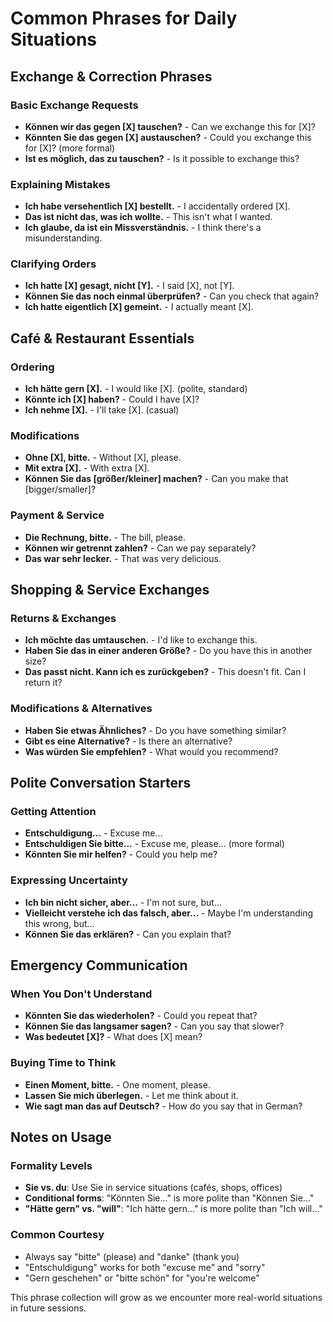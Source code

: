 # Common Phrases for Daily Situations

## Exchange & Correction Phrases

### Basic Exchange Requests
- **Können wir das gegen [X] tauschen?** - Can we exchange this for [X]?
- **Könnten Sie das gegen [X] austauschen?** - Could you exchange this for [X]? (more formal)
- **Ist es möglich, das zu tauschen?** - Is it possible to exchange this?

### Explaining Mistakes
- **Ich habe versehentlich [X] bestellt.** - I accidentally ordered [X].
- **Das ist nicht das, was ich wollte.** - This isn't what I wanted.
- **Ich glaube, da ist ein Missverständnis.** - I think there's a misunderstanding.

### Clarifying Orders
- **Ich hatte [X] gesagt, nicht [Y].** - I said [X], not [Y].
- **Können Sie das noch einmal überprüfen?** - Can you check that again?
- **Ich hatte eigentlich [X] gemeint.** - I actually meant [X].

## Café & Restaurant Essentials

### Ordering
- **Ich hätte gern [X].** - I would like [X]. (polite, standard)
- **Könnte ich [X] haben?** - Could I have [X]?
- **Ich nehme [X].** - I'll take [X]. (casual)

### Modifications
- **Ohne [X], bitte.** - Without [X], please.
- **Mit extra [X].** - With extra [X].
- **Können Sie das [größer/kleiner] machen?** - Can you make that [bigger/smaller]?

### Payment & Service
- **Die Rechnung, bitte.** - The bill, please.
- **Können wir getrennt zahlen?** - Can we pay separately?
- **Das war sehr lecker.** - That was very delicious.

## Shopping & Service Exchanges

### Returns & Exchanges
- **Ich möchte das umtauschen.** - I'd like to exchange this.
- **Haben Sie das in einer anderen Größe?** - Do you have this in another size?
- **Das passt nicht. Kann ich es zurückgeben?** - This doesn't fit. Can I return it?

### Modifications & Alternatives
- **Haben Sie etwas Ähnliches?** - Do you have something similar?
- **Gibt es eine Alternative?** - Is there an alternative?
- **Was würden Sie empfehlen?** - What would you recommend?

## Polite Conversation Starters

### Getting Attention
- **Entschuldigung...** - Excuse me...
- **Entschuldigen Sie bitte...** - Excuse me, please... (more formal)
- **Könnten Sie mir helfen?** - Could you help me?

### Expressing Uncertainty
- **Ich bin nicht sicher, aber...** - I'm not sure, but...
- **Vielleicht verstehe ich das falsch, aber...** - Maybe I'm understanding this wrong, but...
- **Können Sie das erklären?** - Can you explain that?

## Emergency Communication

### When You Don't Understand
- **Könnten Sie das wiederholen?** - Could you repeat that?
- **Können Sie das langsamer sagen?** - Can you say that slower?
- **Was bedeutet [X]?** - What does [X] mean?

### Buying Time to Think
- **Einen Moment, bitte.** - One moment, please.
- **Lassen Sie mich überlegen.** - Let me think about it.
- **Wie sagt man das auf Deutsch?** - How do you say that in German?

## Notes on Usage

### Formality Levels
- **Sie vs. du**: Use Sie in service situations (cafés, shops, offices)
- **Conditional forms**: "Könnten Sie..." is more polite than "Können Sie..."
- **"Hätte gern" vs. "will"**: "Ich hätte gern..." is more polite than "Ich will..."

### Common Courtesy
- Always say "bitte" (please) and "danke" (thank you)
- "Entschuldigung" works for both "excuse me" and "sorry"
- "Gern geschehen" or "bitte schön" for "you're welcome"

This phrase collection will grow as we encounter more real-world situations in future sessions.